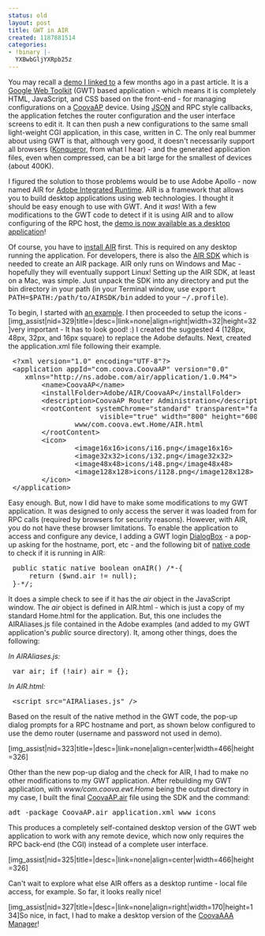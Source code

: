 ```yaml
---
status: old
layout: post
title: GWT in AIR
created: 1187881514
categories:
- !binary |-
  YXBwbGljYXRpb25z
---
```

You may recall a <a href="http://ap.coova.org/cgi-bin/ewt-cgi/com.coova.ewt.Home/Home.html">demo I linked to</a> a few months ago in a past article. It is a <a href="http://code.google.com/webtoolkit/">Google Web Toolkit</a> (GWT) based application - which means it is completely HTML, JavaScript, and CSS based on the front-end - for managing configurations on a <a href="/CoovaAP">CoovaAP</a> device. Using <a href="http://www.json.org/">JSON</a> and RPC style callbacks, the application fetches the router configuration and the user interface screens to edit it. It can then push a new configurations to the same small light-weight CGI application, in this case, written in C. The only real bummer about using GWT is that, although very good, it doesn't necessarily support all browsers (<a href="http://www.konqueror.org/">Konqueror</a>, from what I hear) - and the generated application files, even when compressed, can be a bit large for the smallest of devices (about 400K).

I figured the solution to those problems would be to use Adobe Apollo - now named AIR for <a href="http://labs.adobe.com/technologies/air/">Adobe Integrated Runtime</a>. AIR is a framework that allows you to build desktop applications using web technologies. I thought it should be easy enough to use with GWT. And it <em>was</em>! With a few modifications to the GWT code to detect if it is using AIR and to allow configuring of the RPC host, the <a href="http://ap.coova.org/CoovaAP.air">demo is now available as a desktop application</a>!

Of course, you have to <a href="http://labs.adobe.com/downloads/air.html">install AIR</a> first. This is required on any desktop running the application. For developers, there is also the <a href="http://labs.adobe.com/downloads/airsdk.html">AIR SDK</a> which is needed to create an AIR package. AIR only runs on Windows and Mac - hopefully they will eventually support Linux! Setting up the AIR SDK, at least on a Mac, was simple. Just unpack the SDK into any directory and put the bin directory in your path (in your Terminal window, use <tt>export PATH=$PATH:/path/to/AIRSDK/bin</tt> added to your <tt>~/.profile</tt>).

To begin, I started with <a href="http://livedocs.adobe.com/labs/air/1/quickstartshtml/help.html?content=QuckStart_TextEditor_HTML_3.html">an example</a>. I then proceeded to setup the icons - [img_assist|nid=329|title=|desc=|link=none|align=right|width=32|height=32]very important - It has to look good! :) I created the suggested 4 (128px, 48px, 32px, and 16px square) to replace the Adobe defaults. Next, created the application.xml file following their example.
<pre>&nbsp;&lt;?xml&nbsp;version="1.0"&nbsp;encoding="UTF-8"?&gt;
&nbsp;&lt;application&nbsp;appId="com.coova.CoovaAP"&nbsp;version="0.0"&nbsp;
&nbsp;&nbsp;&nbsp;&nbsp;xmlns="http://ns.adobe.com/air/application/1.0.M4"&gt;
&nbsp;&nbsp;&nbsp;&nbsp;&nbsp;&nbsp;&nbsp;&nbsp;&lt;name&gt;CoovaAP&lt;/name&gt;
&nbsp;&nbsp;&nbsp;&nbsp;&nbsp;&nbsp;&nbsp;&nbsp;&lt;installFolder&gt;Adobe/AIR/CoovaAP&lt;/installFolder&gt;
&nbsp;&nbsp;&nbsp;&nbsp;&nbsp;&nbsp;&nbsp;&nbsp;&lt;description&gt;CoovaAP&nbsp;Router&nbsp;Administration&lt;/description&gt;
&nbsp;&nbsp;&nbsp;&nbsp;&nbsp;&nbsp;&nbsp;&nbsp;&lt;rootContent&nbsp;systemChrome="standard"&nbsp;transparent="false"&nbsp;
&nbsp;&nbsp;&nbsp;&nbsp;&nbsp;&nbsp;&nbsp;&nbsp;&nbsp;&nbsp;&nbsp;&nbsp;&nbsp;&nbsp;&nbsp;&nbsp;&nbsp;&nbsp;&nbsp;&nbsp;&nbsp;&nbsp;visible="true"&nbsp;width="800"&nbsp;height="600"&gt;
&nbsp;&nbsp;&nbsp;&nbsp;&nbsp;&nbsp;&nbsp;&nbsp;&nbsp;&nbsp;&nbsp;&nbsp;&nbsp;&nbsp;&nbsp;&nbsp;www/com.coova.ewt.Home/AIR.html
&nbsp;&nbsp;&nbsp;&nbsp;&nbsp;&nbsp;&nbsp;&nbsp;&lt;/rootContent&gt;
&nbsp;&nbsp;&nbsp;&nbsp;&nbsp;&nbsp;&nbsp;&nbsp;&lt;icon&gt;
&nbsp;&nbsp;&nbsp;&nbsp;&nbsp;&nbsp;&nbsp;&nbsp;&nbsp;&nbsp;&nbsp;&nbsp;&nbsp;&nbsp;&nbsp;&nbsp;&lt;image16x16&gt;icons/i16.png&lt;/image16x16&gt;
&nbsp;&nbsp;&nbsp;&nbsp;&nbsp;&nbsp;&nbsp;&nbsp;&nbsp;&nbsp;&nbsp;&nbsp;&nbsp;&nbsp;&nbsp;&nbsp;&lt;image32x32&gt;icons/i32.png&lt;/image32x32&gt;
&nbsp;&nbsp;&nbsp;&nbsp;&nbsp;&nbsp;&nbsp;&nbsp;&nbsp;&nbsp;&nbsp;&nbsp;&nbsp;&nbsp;&nbsp;&nbsp;&lt;image48x48&gt;icons/i48.png&lt;/image48x48&gt;
&nbsp;&nbsp;&nbsp;&nbsp;&nbsp;&nbsp;&nbsp;&nbsp;&nbsp;&nbsp;&nbsp;&nbsp;&nbsp;&nbsp;&nbsp;&nbsp;&lt;image128x128&gt;icons/i128.png&lt;/image128x128&gt;
&nbsp;&nbsp;&nbsp;&nbsp;&nbsp;&nbsp;&nbsp;&nbsp;&lt;/icon&gt;
&nbsp;&lt;/application&gt;</pre>
Easy enough. But, now I did have to make some modifications to my GWT application. It was designed to only access the server it was loaded from for RPC calls (required by browsers for security reasons). However, with AIR, you do not have these browser limitations. To enable the application to access and configure any device, I adding a GWT login <a href="http://code.google.com/webtoolkit/documentation/com.google.gwt.user.client.ui.DialogBox.html">DialogBox</a> - a pop-up asking for the hostname, port, etc - and the following bit of <a href="http://code.google.com/webtoolkit/documentation/com.google.gwt.doc.DeveloperGuide.JavaScriptNativeInterface.JavaScriptFromJava.html">native code</a> to check if it is running in AIR:
<pre>&nbsp;public&nbsp;static&nbsp;native&nbsp;boolean&nbsp;onAIR()&nbsp;/*-{
&nbsp;&nbsp;&nbsp;&nbsp;&nbsp;return&nbsp;($wnd.air&nbsp;!=&nbsp;null);
&nbsp;}-*/;</pre>
It does a simple check to see if it has the <em>air</em> object in the JavaScript window. The <em>air</em> object is defined in AIR.html - which is just a copy of my standard Home.html for the application. But, this one includes the AIRAliases.js file contained in the Adobe examples (and added to my GWT application's <em>public</em> source directory). It, among other things, does the following:

<em>In AIRAliases.js:</em>
<pre>&nbsp;var&nbsp;air;&nbsp;if&nbsp;(!air)&nbsp;air&nbsp;=&nbsp;{};</pre>
<em>In AIR.html:</em>
<pre>&nbsp;&lt;script&nbsp;src="AIRAliases.js"&nbsp;/&gt;</pre>
Based on the result of the native method in the GWT code, the pop-up dialog prompts for a RPC hostname and port, as shown below configured to use the demo router (username and password not used in demo).

[img_assist|nid=323|title=|desc=|link=none|align=center|width=466|height=326]

Other than the new pop-up dialog and the check for AIR, I had to make no other modifications to my GWT application. After rebuilding my GWT application, with <em>www/com.coova.ewt.Home</em> being the output directory in my case, I built the final <a href="http://ap.coova.org/CoovaAP.air">CoovaAP.air</a> file using the SDK and the command:
<pre>adt -package CoovaAP.air application.xml www icons</pre>
This produces a completely self-contained desktop version of the GWT web application to work with any remote device, which now only requires the RPC back-end (the CGI) instead of a complete user interface.

[img_assist|nid=325|title=|desc=|link=none|align=center|width=466|height=326]

Can't wait to explore what else AIR offers as a desktop runtime - local file access, for example. So far, it looks really nice!

[img_assist|nid=327|title=|desc=|link=none|align=right|width=170|height=134]So nice, in fact, I had to make a desktop version of the <a href="/CoovaAAA/Desktop">CoovaAAA Manager</a>!
<p style="clear: both"></p>
